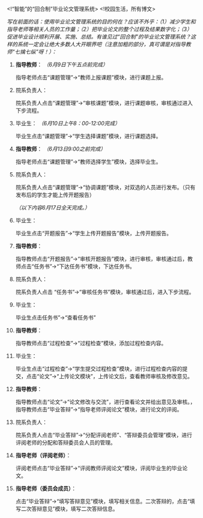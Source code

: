 <!“智能”的“回合制”毕业论文管理系统>
<!校园生活，所有博文>

*写在前面的话：使用毕业论文管理系统的目的何在？应该不外乎：（1）减少学生和指导老师等相关人员的工作量；（2）把毕业论文的整个过程及结果数字化；（3）促进毕业设计顺利开展、实施、总结。有谁见过“回合制”的毕业论文管理系统？这样的系统一定会让绝大多数人大开眼界吧（注意加粗的部分，真可谓是对指导教师“七擒七纵”呀！）：*

1. **指导教师**： *（6月9日下午五点前完成）*

	指导老师点击“课题管理”→“教师上报课题”模块，进行课题上报。

2. 院系负责人：

	院系负责人点击“课题管理”→“审核课题”模块，进行课题审核，审核通过进入下步流程。

3. 毕业生： *（6月10日上午8：00-12:00完成）*

	毕业生点击“课题管理”→“学生选择课题”模块，进行课题选择。

4. **指导教师**： *（6月13日9:00之前完成）*

	指导老师点击“课题管理”→“教师选择学生”模块，选择毕业生。

5. 院系负责人：

	院系负责人点击“课题管理”→“协调课题”模块，对双选的人员进行发布。（只有发布后的学生才能上传开题报告）

	*（以下内容6月17日全天完成。）*

6. 毕业生：

	毕业生点击“开题报告”→“学生上传开题报告”模块，上传开题报告。

7. **指导教师**：

	指导教师点击“开题报告”→“审核开题报告”模块，进行审核，审核通过后，教师点击“任务书”→“下达任务书”模块，下达任务书。

8. 院系负责人：

	院系负责人点击 “任务书”→“审核任务书”模块，审核通过后，进入下步流程。

9. 毕业生：

	毕业生点击任务书”→“查看任务书”

10. **指导教师**：

	指导教师点击“过程检查”→“过程检查”模块，添加过程检查内容。

11. 毕业生：

	毕业生点击“过程检查”→“学生提交过程检查”模块，进行过程检查内容的提交，点击“论文”→“上传论文模块”，上传论文后，查看教师审核及修改意见。

12. **指导教师**：

	指导教师点击“论文”→“论文修改与交流”，进行查看论文并给出意见及审核。，指导教师点击“毕业答辩”→“指导老师评阅论文”模块，进行论文的评阅。

13. 院系负责人：

	院系负责人点击“毕业答辩”→“分配评阅老师”、“答辩委员会管理”模块，进行评阅老师的分配和答辩委员会人员的管理。

14. **指导老师（评阅老师）**：

	评阅老师点击“毕业答辩”→“评阅教师评阅论文”模块，评阅毕业生的毕业论文。

15. **指导老师（委员会成员）**：

	点击“毕业答辩”→“填写答辩意见”模块，填写相关信息。二次答辩的，点击“填写二次答辩意见”模块，填写二次答辩信息。
